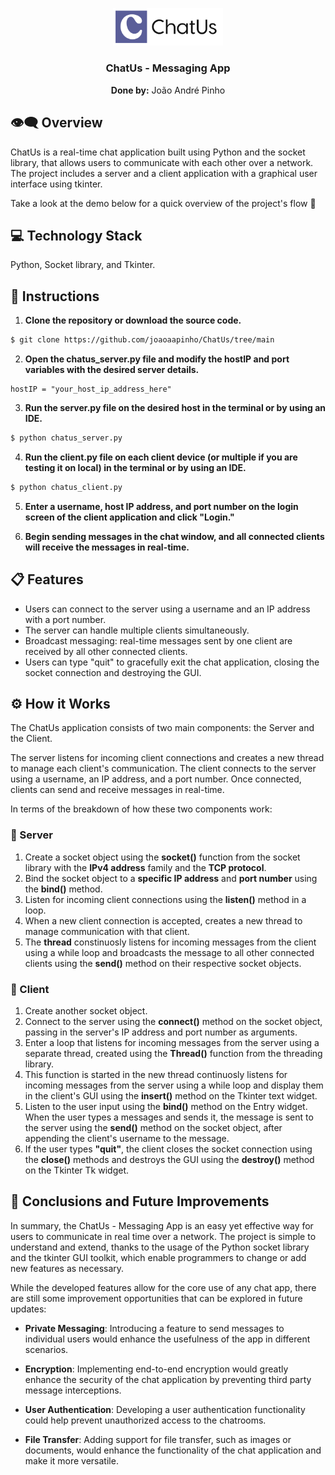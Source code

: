 <p align="center">
  <img src="static/img/Big_ChatUs_Logo.png?raw=true" alt="Alpine Weather logo" width="35%">
</p>

<h3 align="center">ChatUs - Messaging App</h3>

<p align="center"><b>Done by:</b> João André Pinho</p>


<h2> 👁‍🗨 Overview </h2>

<p> ChatUs is a real-time chat application built using Python and the socket library, that allows users to communicate with each other over a network. The project includes a server and a client application with a graphical user interface using tkinter. 

Take a look at the demo below for a quick overview of the project's flow 🔽</p>


<h2> 💻 Technology Stack </h2>

Python, Socket library, and Tkinter.

<h2> 🚀 Instructions </h2>

1. **Clone the repository or download the source code.**

```bash
$ git clone https://github.com/joaoaapinho/ChatUs/tree/main
```
2. **Open the chatus_server.py file and modify the hostIP and port variables with the desired server details.**

```
hostIP = "your_host_ip_address_here"
```

3. **Run the server.py file on the desired host in the terminal or by using an IDE.**

```bash
$ python chatus_server.py
```
4. **Run the client.py file on each client device (or multiple if you are testing it on local) in the terminal or by using an IDE.**

```bash
$ python chatus_client.py
```
5. **Enter a username, host IP address, and port number on the login screen of the client application and click "Login."**

6. **Begin sending messages in the chat window, and all connected clients will receive the messages in real-time.**


<h2> 📋 Features </h2>

- Users can connect to the server using a username and an IP address with a port number.
- The server can handle multiple clients simultaneously.
- Broadcast messaging: real-time messages sent by one client are received by all other connected clients.
- Users can type "quit" to gracefully exit the chat application, closing the socket connection and destroying the GUI.

<h2> ⚙️ How it Works </h2>

The ChatUs application consists of two main components: the Server and the Client. 

The server listens for incoming client connections and creates a new thread to manage each client's communication. The client connects to the server using a username, an IP address, and a port number. Once connected, clients can send and receive messages in real-time.

In terms of the breakdown of how these two components work:

<h3> 📡 Server </h3>

1. Create a socket object using the **socket()** function from the socket library with the **IPv4 address** family and the **TCP protocol**.
2. Bind the socket object to a **specific IP address** and **port number** using the **bind()** method. 
3. Listen for incoming client connections using the **listen()** method in a loop.
4. When a new client connection is accepted, creates a new thread to manage communication with that client. 
5. The **thread** constinuosly listens for incoming messages from the client using a while loop and broadcasts the message to all other connected clients using the **send()** method on their respective socket objects.

<h3> 📱 Client </h3>

1. Create another socket object.
2. Connect to the server using the **connect()** method on the socket object, passing in the server's IP address and port number as arguments.
3. Enter a loop that listens for incoming messages from the server using a separate thread, created using the **Thread()** function from the threading library.
4. This function is started in the new thread continuosly listens for incoming messages from the server using a while loop and display them in the client's GUI using the **insert()** method on the Tkinter text widget.
5. Listen to the user input using the **bind()** method on the Entry widget. When the user types a messages and sends it, the message is sent to the server using the **send()** method on the socket object, after appending the client's username to the message.
6. If the user types **"quit"**, the client closes the socket connection using the **close()** methods and destroys the GUI using the **destroy()** method on the Tkinter Tk widget.


<h2> 🎯 Conclusions and Future Improvements </h2>

In summary, the ChatUs - Messaging App is an easy yet effective way for users to communicate in real time over a network. The project is simple to understand and extend, thanks to the usage of the Python socket library and the tkinter GUI toolkit, which enable programmers to change or add new features as necessary. 

While the developed features allow for the core use of any chat app, there are still some improvement opportunities that can be explored in future updates:

- **Private Messaging**: Introducing a feature to send messages to individual users would enhance the usefulness of the app in different scenarios.

- **Encryption**: Implementing end-to-end encryption would greatly enhance the security of the chat application by preventing third party message interceptions.

- **User Authentication**:  Developing a user authentication functionality could help prevent unauthorized access to the chatrooms.

- **File Transfer**: Adding support for file transfer, such as images or documents, would enhance the functionality of the chat application and make it more versatile.
